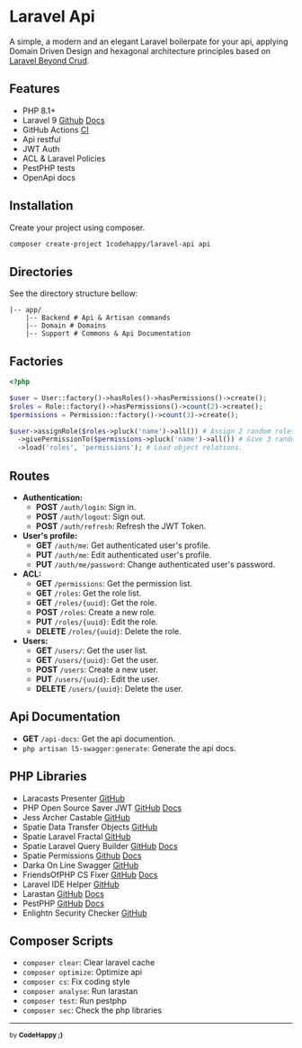 # Laravel Api

A simple, a modern and an elegant Laravel boilerpate for your api, applying Domain Driven Design and hexagonal architecture principles based on [Laravel Beyond Crud](https://laravel-beyond-crud.com/).

## Features

- PHP 8.1+
- Laravel 9 [Github](https://github.com/laravel/framework) [Docs](https://laravel.com/docs/)
- GitHub Actions [CI](https://github.com/1codehappy/laravel-api/actions)
- Api restful
- JWT Auth
- ACL & Laravel Policies
- PestPHP tests
- OpenApi docs

## Installation

Create your project using composer.

```bash
composer create-project 1codehappy/laravel-api api
```

## Directories


See the directory structure bellow:

```
|-- app/
    |-- Backend # Api & Artisan commands
    |-- Domain # Domains
    |-- Support # Commons & Api Documentation
```

## Factories

```php
<?php

$user = User::factory()->hasRoles()->hasPermissions()->create();
$roles = Role::factory()->hasPermissions()->count(2)->create();
$permissions = Permission::factory()->count(3)->create();

$user->assignRole($roles->pluck('name')->all()) # Assign 2 random roles.
  ->givePermissionTo($permissions->pluck('name')->all()) # Give 3 random permissions.
  ->load('roles', 'permissions'); # Load object relations.
```

## Routes

- **Authentication:**
   - **POST** `/auth/login`: Sign in.
   - **POST** `/auth/logout`: Sign out.
   - **POST** `/auth/refresh`: Refresh the JWT Token.
- **User's profile:**
   - **GET** `/auth/me`: Get authenticated user's profile.
   - **PUT** `/auth/me`: Edit authenticated user's profile.
   - **PUT** `/auth/me/password`: Change authenticated user's password.
- **ACL:**
   - **GET** `/permissions`: Get the permission list.
   - **GET** `/roles`: Get the role list.
   - **GET** `/roles/{uuid}`: Get the role.
   - **POST** `/roles`: Create a new role.
   - **PUT** `/roles/{uuid}`: Edit the role.
   - **DELETE** `/roles/{uuid}`: Delete the role.
- **Users:**
   - **GET** `/users/`: Get the user list.
   - **GET** `/users/{uuid}`: Get the user.
   - **POST** `/users`: Create a new user.
   - **PUT** `/users/{uuid}`: Edit the user.
   - **DELETE** `/users/{uuid}`: Delete the user.

## Api Documentation

- **GET** `/api-docs`: Get the api documention.
- `php artisan l5-swagger:generate`: Generate the api docs.

## PHP Libraries

- Laracasts Presenter [GitHub](https://github.com/laracasts/Presenter)
- PHP Open Source Saver JWT [GitHub](https://github.com/php-open-source-saver/jwt-auth) [Docs](https://laravel-jwt-auth.readthedocs.io/en/latest/)
- Jess Archer Castable [GitHub](https://github.com/jessarcher/laravel-castable-data-transfer-object)
- Spatie Data Transfer Objects [GitHub](https://github.com/spatie/data-transfer-object)
- Spatie Laravel Fractal [GitHub](https://github.com/spatie/laravel-fractal)
- Spatie Laravel Query Builder [GitHub](https://github.com/spatie/laravel-query-builder) [Docs](https://spatie.be/docs/laravel-query-builder)
- Spatie Permissions [Github](https://github.com/spatie/laravel-permission) [Docs](https://spatie.be/docs/laravel-permission)
- Darka On Line Swagger [GitHub](https://github.com/DarkaOnLine/L5-Swagger)
- FriendsOfPHP CS Fixer [GitHub](https://github.com/FriendsOfPHP/PHP-CS-Fixer) [Docs](https://cs.symfony.com/)
- Laravel IDE Helper [GitHub](https://github.com/barryvdh/laravel-ide-helper)
- Larastan [GitHub](https://github.com/nunomaduro/larastan) [Docs](https://phpstan.org/user-guide/getting-started)
- PestPHP [GitHub](https://github.com/pestphp/pest) [Docs](https://pestphp.com/docs/installation)
- Enlightn Security Checker [GitHub](https://github.com/enlightn/security-checker)

## Composer Scripts

- `composer clear`: Clear laravel cache
- `composer optimize`: Optimize api
- `composer cs`: Fix coding style
- `composer analyse`: Run larastan
- `composer test`: Run pestphp
- `composer sec`: Check the php libraries

---

<sub>by **CodeHappy ;)**</sub>
